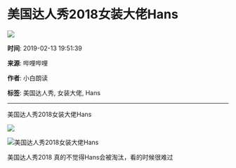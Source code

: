 # 美国达人秀2018女装大佬Hans

![](//i2.hdslb.com/bfs/archive/b67a5b5217a49108cac08bc18aa3fff396ec5970.jpg@100w_100h_1c.webp)

**时间**: 2019-02-13 19:51:39

**来源**: 哔哩哔哩

**作者**: 小白朗读

**标签**: 美国达人秀, 女装大佬, Hans

---

美国达人秀2018女装大佬Hans

![](//i1.hdslb.com/bfs/face/0fa39f0d06d03cac8c2cb64cbbb0fe0c299d3c85.jpg@96w.webp)

![美国达人秀2018女装大佬Hans](//i2.hdslb.com/bfs/archive/b67a5b5217a49108cac08bc18aa3fff396ec5970.jpg@518w_290h_1c_!web-video-share-cover.webp)

美国达人秀2018 真的不觉得Hans会被淘汰，看的时候很难过
